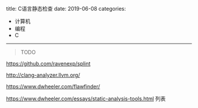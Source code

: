 title: C语言静态检查
date: 2019-06-08
categories:
- 计算机
- 编程
- C




---

> TODO 

https://github.com/ravenexp/splint

http://clang-analyzer.llvm.org/

https://www.dwheeler.com/flawfinder/

https://www.dwheeler.com/essays/static-analysis-tools.html
列表

